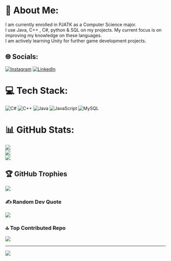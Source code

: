 # 💫 About Me:
I am currently enrolled in PJATK as a Computer Science major.<br>I use Java, C++ , C#, python & SQL on my projects. My current focus is on improving my knowledge on these languages.<br>I am actively learning Unity for further game development projects.


## 🌐 Socials:
[![Instagram](https://img.shields.io/badge/Instagram-%23E4405F.svg?logo=Instagram&logoColor=white)](https://instagram.com/cansaltik14) [![LinkedIn](https://img.shields.io/badge/LinkedIn-%230077B5.svg?logo=linkedin&logoColor=white)](https://linkedin.com/in/https://www.linkedin.com/in/u%C4%9Fur-can-salt%C4%B1k-964361296?lipi=urn%3Ali%3Apage%3Ad_flagship3_profile_view_base_contact_details%3B9%2BJ8RuF4RTGlbAOzATPeeg%3D%3D) 

# 💻 Tech Stack:
![C#](https://img.shields.io/badge/c%23-%23239120.svg?style=for-the-badge&logo=csharp&logoColor=white) ![C++](https://img.shields.io/badge/c++-%2300599C.svg?style=for-the-badge&logo=c%2B%2B&logoColor=white) ![Java](https://img.shields.io/badge/java-%23ED8B00.svg?style=for-the-badge&logo=openjdk&logoColor=white) ![JavaScript](https://img.shields.io/badge/javascript-%23323330.svg?style=for-the-badge&logo=javascript&logoColor=%23F7DF1E) ![MySQL](https://img.shields.io/badge/mysql-4479A1.svg?style=for-the-badge&logo=mysql&logoColor=white)
# 📊 GitHub Stats:
![](https://github-readme-stats.vercel.app/api?username=CnSltk&theme=dark&hide_border=false&include_all_commits=false&count_private=false)<br/>
![](https://github-readme-streak-stats.herokuapp.com/?user=CnSltk&theme=dark&hide_border=false)<br/>
![](https://github-readme-stats.vercel.app/api/top-langs/?username=CnSltk&theme=dark&hide_border=false&include_all_commits=false&count_private=false&layout=compact)

## 🏆 GitHub Trophies
![](https://github-profile-trophy.vercel.app/?username=CnSltk&theme=tokyonight&no-frame=false&no-bg=true&margin-w=4)

### ✍️ Random Dev Quote
![](https://quotes-github-readme.vercel.app/api?type=vetical&theme=radical)

### 🔝 Top Contributed Repo
![](https://github-contributor-stats.vercel.app/api?username=CnSltk&limit=5&theme=radical&combine_all_yearly_contributions=true)

---
[![](https://visitcount.itsvg.in/api?id=CnSltk&icon=1&color=2)](https://visitcount.itsvg.in)

<!-- Proudly created with GPRM ( https://gprm.itsvg.in ) -->

